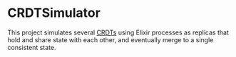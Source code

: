 # CRDTSimulator

This project simulates several [CRDTs](https://en.wikipedia.org/wiki/Conflict-free_replicated_data_type) using Elixir processes as replicas that hold and share state with each other, and eventually merge to a single consistent state.